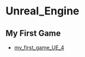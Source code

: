 # Unreal_Engine

## My First Game
- [my_first_game_UE_4](https://gitlab.com/crowf4i/my_first_game_ue_4)
